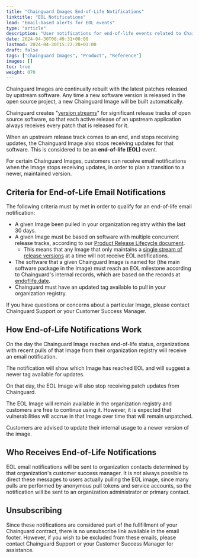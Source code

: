 ```yaml
---
title: "Chainguard Images End-of-Life Notifications"
linktitle: "EOL Notifications"
lead: "Email-based alerts for EOL events"
type: "article"
description: "User notifications for end-of-life events related to Chainguard Images"
date: 2024-04-30T08:49:31+00:00
lastmod: 2024-04-30T15:22:20+01:00
draft: false
tags: ["Chainguard Images", "Product", "Reference"]
images: []
toc: true
weight: 070
---
```


Chainguard Images are continually rebuilt with the latest patches released by upstream software. Any time a new software version is released in the open source project, a new Chainguard Image will be built automatically.

Chainguard creates "[version streams](/chainguard/chainguard-images/versions/)" for significant release tracks of open source software, so that each active release of an upstream application always receives every patch that is released for it. 

When an upstream release track comes to an end, and stops receiving updates, the Chainguard Image also stops receiving updates for that software. This is considered to be an **end-of-life (EOL)** event. 

For certain Chainguard Images, customers can receive email notifications when the Image stops receiving updates, in order to plan a transition to a newer, maintained version.

## Criteria for End-of-Life Email Notifications

The following criteria must by met in order to qualify for an end-of-life email notification:

* A given Image been pulled in your organization registry within the last 30 days.
* A given Image must be based on software with multiple concurrent release tracks, according to our [Product Release Lifecycle document](/chainguard/chainguard-images/versions/). 
    * This means that any Image that only maintains a [single stream of release versions](/chainguard/chainguard-images/versions/#single-release-track-maintained-by-a-given-open-source-project) at a time will not receive EOL notifications. 
* The software that a given Chainguard Image is named for (the main software package in the Image) must reach an EOL milestone according to Chainguard's internal records, which are based on the records at [endoflife.date](https://endoflife.date/).
* Chainguard must have an updated tag available to pull in your organization registry.

If you have questions or concerns about a particular Image, please contact Chainguard Support or your Customer Success Manager.

## How End-of-Life Notifications Work

On the day the Chainguard Image reaches end-of-life status, organizations with recent pulls of that Image from their organization registry will receive an email notification. 

The notification will show which Image has reached EOL and will suggest a newer tag available for updates.

On that day, the EOL Image will also stop receiving patch updates from Chainguard.

The EOL Image will remain available in the organization registry and customers are free to continue using it. However, it is expected that vulnerabilities will accrue in that Image over time that will remain unpatched.

Customers are advised to update their internal usage to a newer version of the image.

## Who Receives End-of-Life Notifications

EOL email notifications will be sent to organization contacts determined by that organization's customer success manager. It is not always possible to direct these messages to users actually pulling the EOL image, since many pulls are performed by anonymous pull tokens and service accounts, so the notification will be sent to an organization administrator or primary contact.

## Unsubscribing

Since these notifications are considered part of the fullfillment of your Chainguard contract, there is no unsubscribe link available in the email footer. However, if you wish to be excluded from these emails, please contact Chainguard Support or your Customer Success Manager for assistance.


